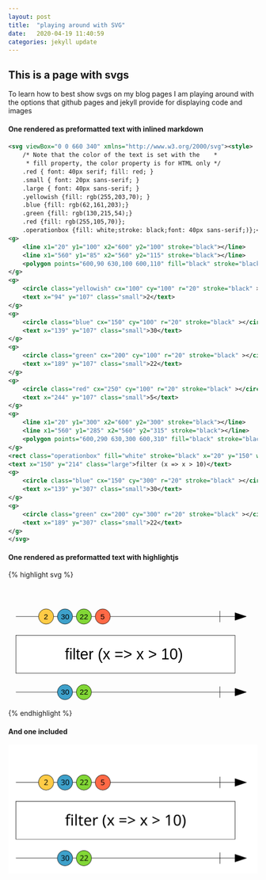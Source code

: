 ```yaml
---
layout: post
title:  "playing around with SVG"
date:   2020-04-19 11:40:59
categories: jekyll update
---
```


## This is a page with svgs

To learn how to best show svgs on my blog pages I am playing around with the options that github pages and jekyll provide for displaying code and images

#### One rendered as preformatted text with inlined markdown
```svg
<svg viewBox="0 0 660 340" xmlns="http://www.w3.org/2000/svg"><style>
    /* Note that the color of the text is set with the    *
     * fill property, the color property is for HTML only */
    .red { font: 40px serif; fill: red; }
    .small { font: 20px sans-serif; }
    .large { font: 40px sans-serif; }
    .yellowish {fill: rgb(255,203,70); }
    .blue {fill: rgb(62,161,203);}
    .green {fill: rgb(130,215,54);}
    .red {fill: rgb(255,105,70)};
    .operationbox {fill: white;stroke: black;font: 40px sans-serif;)};</style>
<g>
    <line x1="20" y1="100" x2="600" y2="100" stroke="black"></line>
    <line x1="560" y1="85" x2="560" y2="115" stroke="black"></line>
    <polygon points="600,90 630,100 600,110" fill="black" stroke="black"/>
</g>
<g>
    <circle class="yellowish" cx="100" cy="100" r="20" stroke="black" ></circle>
    <text x="94" y="107" class="small">2</text>
</g>
<g>
    <circle class="blue" cx="150" cy="100" r="20" stroke="black" ></circle>
    <text x="139" y="107" class="small">30</text>
</g>
<g>
    <circle class="green" cx="200" cy="100" r="20" stroke="black" ></circle>
    <text x="189" y="107" class="small">22</text>
</g>
<g>
    <circle class="red" cx="250" cy="100" r="20" stroke="black" ></circle>
    <text x="244" y="107" class="small">5</text>
</g>
<g>
    <line x1="20" y1="300" x2="600" y2="300" stroke="black"></line>
    <line x1="560" y1="285" x2="560" y2="315" stroke="black"></line>
    <polygon points="600,290 630,300 600,310" fill="black" stroke="black"/>
</g>
<rect class="operationbox" fill="white" stroke="black" x="20" y="150" width="580" height="100" />
<text x="150" y="214" class="large">filter (x => x > 10)</text>
<g>
    <circle class="blue" cx="150" cy="300" r="20" stroke="black" ></circle>
    <text x="139" y="307" class="small">30</text>
</g>
<g>
    <circle class="green" cx="200" cy="300" r="20" stroke="black" ></circle>
    <text x="189" y="307" class="small">22</text>
</g>
</svg>
```

#### One rendered  as preformatted text with highlightjs
{% highlight svg %}
<svg viewBox="0 0 660 340" xmlns="http://www.w3.org/2000/svg"><style>
    /* Note that the color of the text is set with the    *
     * fill property, the color property is for HTML only */
    .red { font: 40px serif; fill: red; }
    .small { font: 20px sans-serif; }
    .large { font: 40px sans-serif; }
    .yellowish {fill: rgb(255,203,70); }
    .blue {fill: rgb(62,161,203);}
    .green {fill: rgb(130,215,54);}
    .red {fill: rgb(255,105,70)};
    .operationbox {fill: white;stroke: black;font: 40px sans-serif;)};</style>
<g>
    <line x1="20" y1="100" x2="600" y2="100" stroke="black"></line>
    <line x1="560" y1="85" x2="560" y2="115" stroke="black"></line>
    <polygon points="600,90 630,100 600,110" fill="black" stroke="black"/>
</g>
<g>
    <circle class="yellowish" cx="100" cy="100" r="20" stroke="black" ></circle>
    <text x="94" y="107" class="small">2</text>
</g>
<g>
    <circle class="blue" cx="150" cy="100" r="20" stroke="black" ></circle>
    <text x="139" y="107" class="small">30</text>
</g>
<g>
    <circle class="green" cx="200" cy="100" r="20" stroke="black" ></circle>
    <text x="189" y="107" class="small">22</text>
</g>
<g>
    <circle class="red" cx="250" cy="100" r="20" stroke="black" ></circle>
    <text x="244" y="107" class="small">5</text>
</g>
<g>
    <line x1="20" y1="300" x2="600" y2="300" stroke="black"></line>
    <line x1="560" y1="285" x2="560" y2="315" stroke="black"></line>
    <polygon points="600,290 630,300 600,310" fill="black" stroke="black"/>
</g>
<rect class="operationbox" fill="white" stroke="black" x="20" y="150" width="580" height="100" />
<text x="150" y="214" class="large">filter (x => x > 10)</text>
<g>
    <circle class="blue" cx="150" cy="300" r="20" stroke="black" ></circle>
    <text x="139" y="307" class="small">30</text>
</g>
<g>
    <circle class="green" cx="200" cy="300" r="20" stroke="black" ></circle>
    <text x="189" y="307" class="small">22</text>
</g>
</svg>
{% endhighlight %}

#### And one included
![observable svg](observable.svg)
